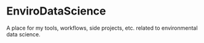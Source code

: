 # EnviroDataScience
 A place for my tools, workflows, side projects, etc. related to environmental data science. 
